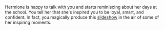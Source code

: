 Hermione is happy to talk with you and starts reminiscing about her days at the
school. You tell her that she's inspired you to be loyal, smart, and confident.
In fact, you magically produce this [slideshow](https://www.bustle.com/articles/104976-11-hermione-quotes-to-inspire-you-in-any-situation-because-she-was-the-brightest-witch-of) in the air of some of her inspiring moments.
